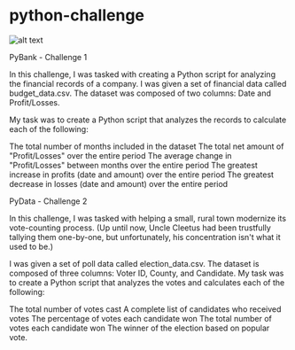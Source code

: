 # python-challenge

![alt text](https://qph.fs.quoracdn.net/main-qimg-6cdf1232b1f705573716e1c3733a7bbc.webp)

PyBank - Challenge 1

In this challenge, I was tasked with creating a Python script for analyzing the financial records of a company. I was given a set of financial data called budget_data.csv. The dataset was composed of two columns: Date and Profit/Losses.

My task was to create a Python script that analyzes the records to calculate each of the following:

The total number of months included in the dataset
The total net amount of "Profit/Losses" over the entire period
The average change in "Profit/Losses" between months over the entire period
The greatest increase in profits (date and amount) over the entire period
The greatest decrease in losses (date and amount) over the entire period

PyData - Challenge 2

In this challenge, I was tasked with helping a small, rural town modernize its vote-counting process. (Up until now, Uncle Cleetus had been trustfully tallying them one-by-one, but unfortunately, his concentration isn't what it used to be.)

I was given a set of poll data called election_data.csv. The dataset is composed of three columns: Voter ID, County, and Candidate. My task was to create a Python script that analyzes the votes and calculates each of the following:

The total number of votes cast
A complete list of candidates who received votes
The percentage of votes each candidate won
The total number of votes each candidate won
The winner of the election based on popular vote.


